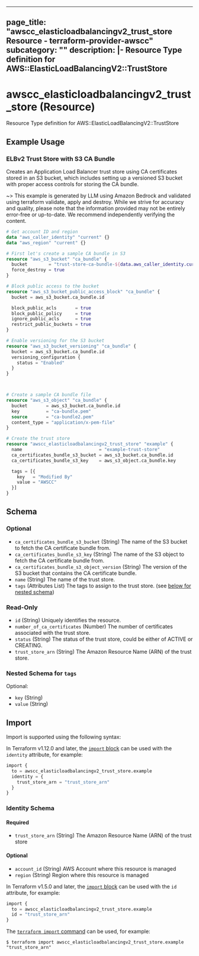 
---
page_title: "awscc_elasticloadbalancingv2_trust_store Resource - terraform-provider-awscc"
subcategory: ""
description: |-
  Resource Type definition for AWS::ElasticLoadBalancingV2::TrustStore
---

# awscc_elasticloadbalancingv2_trust_store (Resource)

Resource Type definition for AWS::ElasticLoadBalancingV2::TrustStore

## Example Usage

### ELBv2 Trust Store with S3 CA Bundle

Creates an Application Load Balancer trust store using CA certificates stored in an S3 bucket, which includes setting up a versioned S3 bucket with proper access controls for storing the CA bundle.

~> This example is generated by LLM using Amazon Bedrock and validated using terraform validate, apply and destroy. While we strive for accuracy and quality, please note that the information provided may not be entirely error-free or up-to-date. We recommend independently verifying the content.

```terraform
# Get account ID and region
data "aws_caller_identity" "current" {}
data "aws_region" "current" {}

# First let's create a sample CA bundle in S3
resource "aws_s3_bucket" "ca_bundle" {
  bucket        = "trust-store-ca-bundle-${data.aws_caller_identity.current.account_id}-${data.aws_region.current.name}"
  force_destroy = true
}

# Block public access to the bucket
resource "aws_s3_bucket_public_access_block" "ca_bundle" {
  bucket = aws_s3_bucket.ca_bundle.id

  block_public_acls       = true
  block_public_policy     = true
  ignore_public_acls      = true
  restrict_public_buckets = true
}

# Enable versioning for the S3 bucket
resource "aws_s3_bucket_versioning" "ca_bundle" {
  bucket = aws_s3_bucket.ca_bundle.id
  versioning_configuration {
    status = "Enabled"
  }
}



# Create a sample CA bundle file
resource "aws_s3_object" "ca_bundle" {
  bucket       = aws_s3_bucket.ca_bundle.id
  key          = "ca-bundle.pem"
  source       = "ca-bundle2.pem"
  content_type = "application/x-pem-file"
}

# Create the trust store
resource "awscc_elasticloadbalancingv2_trust_store" "example" {
  name                             = "example-trust-store"
  ca_certificates_bundle_s3_bucket = aws_s3_bucket.ca_bundle.id
  ca_certificates_bundle_s3_key    = aws_s3_object.ca_bundle.key

  tags = [{
    key   = "Modified By"
    value = "AWSCC"
  }]
}
```

<!-- schema generated by tfplugindocs -->
## Schema

### Optional

- `ca_certificates_bundle_s3_bucket` (String) The name of the S3 bucket to fetch the CA certificate bundle from.
- `ca_certificates_bundle_s3_key` (String) The name of the S3 object to fetch the CA certificate bundle from.
- `ca_certificates_bundle_s3_object_version` (String) The version of the S3 bucket that contains the CA certificate bundle.
- `name` (String) The name of the trust store.
- `tags` (Attributes List) The tags to assign to the trust store. (see [below for nested schema](#nestedatt--tags))

### Read-Only

- `id` (String) Uniquely identifies the resource.
- `number_of_ca_certificates` (Number) The number of certificates associated with the trust store.
- `status` (String) The status of the trust store, could be either of ACTIVE or CREATING.
- `trust_store_arn` (String) The Amazon Resource Name (ARN) of the trust store.

<a id="nestedatt--tags"></a>
### Nested Schema for `tags`

Optional:

- `key` (String)
- `value` (String)

## Import

Import is supported using the following syntax:

In Terraform v1.12.0 and later, the [`import` block](https://developer.hashicorp.com/terraform/language/import) can be used with the `identity` attribute, for example:

```terraform
import {
  to = awscc_elasticloadbalancingv2_trust_store.example
  identity = {
    trust_store_arn = "trust_store_arn"
  }
}
```

<!-- schema generated by tfplugindocs -->
### Identity Schema

#### Required

- `trust_store_arn` (String) The Amazon Resource Name (ARN) of the trust store

#### Optional

- `account_id` (String) AWS Account where this resource is managed
- `region` (String) Region where this resource is managed

In Terraform v1.5.0 and later, the [`import` block](https://developer.hashicorp.com/terraform/language/import) can be used with the `id` attribute, for example:

```terraform
import {
  to = awscc_elasticloadbalancingv2_trust_store.example
  id = "trust_store_arn"
}
```

The [`terraform import` command](https://developer.hashicorp.com/terraform/cli/commands/import) can be used, for example:

```shell
$ terraform import awscc_elasticloadbalancingv2_trust_store.example "trust_store_arn"
```
